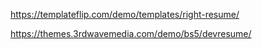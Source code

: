 https://templateflip.com/demo/templates/right-resume/



https://themes.3rdwavemedia.com/demo/bs5/devresume/